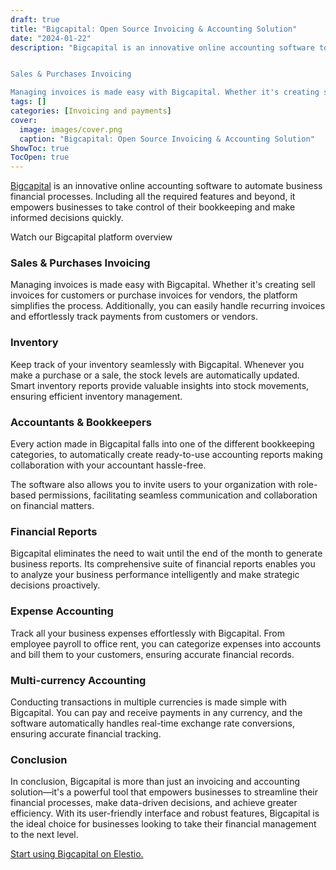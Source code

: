 ```yaml
---
draft: true
title: "Bigcapital: Open Source Invoicing & Accounting Solution"
date: "2024-01-22"
description: "Bigcapital is an innovative online accounting software to automate business financial processes. Including all the required features and beyond, it empowers businesses to take control of their bookkeeping and make informed decisions quickly.


Sales & Purchases Invoicing

Managing invoices is made easy with Bigcapital. Whether it's creating sell"
tags: []
categories: [Invoicing and payments]
cover:
  image: images/cover.png
  caption: "Bigcapital: Open Source Invoicing & Accounting Solution"
ShowToc: true
TocOpen: true
---
```



[Bigcapital](https://elest.io/open-source/bigcapital?ref=blog.elest.io) is an innovative online accounting software to automate business financial processes. Including all the required features and beyond, it empowers businesses to take control of their bookkeeping and make informed decisions quickly.



Watch our Bigcapital platform overview



### Sales \& Purchases Invoicing

Managing invoices is made easy with Bigcapital. Whether it's creating sell invoices for customers or purchase invoices for vendors, the platform simplifies the process. Additionally, you can easily handle recurring invoices and effortlessly track payments from customers or vendors.

### Inventory

Keep track of your inventory seamlessly with Bigcapital. Whenever you make a purchase or a sale, the stock levels are automatically updated. Smart inventory reports provide valuable insights into stock movements, ensuring efficient inventory management.

### Accountants \& Bookkeepers

Every action made in Bigcapital falls into one of the different bookkeeping categories, to automatically create ready\-to\-use accounting reports making collaboration with your accountant hassle\-free. 

The software also allows you to invite users to your organization with role\-based permissions, facilitating seamless communication and collaboration on financial matters.

### Financial Reports

Bigcapital eliminates the need to wait until the end of the month to generate business reports. Its comprehensive suite of financial reports enables you to analyze your business performance intelligently and make strategic decisions proactively.

### Expense Accounting

Track all your business expenses effortlessly with Bigcapital. From employee payroll to office rent, you can categorize expenses into accounts and bill them to your customers, ensuring accurate financial records.

### Multi\-currency Accounting

Conducting transactions in multiple currencies is made simple with Bigcapital. You can pay and receive payments in any currency, and the software automatically handles real\-time exchange rate conversions, ensuring accurate financial tracking.

### Conclusion

In conclusion, Bigcapital is more than just an invoicing and accounting solution—it's a powerful tool that empowers businesses to streamline their financial processes, make data\-driven decisions, and achieve greater efficiency. With its user\-friendly interface and robust features, Bigcapital is the ideal choice for businesses looking to take their financial management to the next level.

[Start using Bigcapital on Elestio.](https://elest.io/open-source/bigcapital?ref=blog.elest.io)



